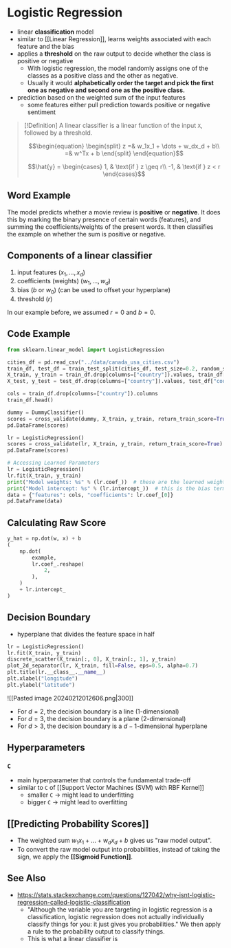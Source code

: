 # Logistic Regression
- linear **classification** model
- similar to [[Linear Regression]], learns weights associated with each feature and the bias
- applies a **threshold** on the raw output to decide whether the class is positive or negative
	- With logistic regression, the model randomly assigns one of the classes as a positive class and the other as negative. 
    - Usually it would **alphabetically order the target and pick the first one as negative and second one as the positive class.**
- prediction based on the weighted sum of the input features
	- some features either pull prediction towards positive or negative sentiment

> [!Definition]
> A linear classifier is a linear function of the input `X`, followed by a threshold. 
>
> $$\begin{equation}
> \begin{split}
> z =& w_1x_1 + \dots + w_dx_d + b\\
> =& w^Tx + b
> \end{split}
> \end{equation}$$
>
> $$\hat{y} = \begin{cases}
> 	1, & \text{if } z \geq r\\
>    -1, & \text{if } z < r 
>    \end{cases}$$
## Word Example
The model predicts whether a movie review is **positive** or **negative**. It does this by marking the binary presence of certain words (features), and summing the coefficients/weights of the present words. It then classifies the example on whether the sum is positive or negative.
## Components of a linear classifier
1. input features ($x_1, \dots, x_d$)
2. coefficients (weights) ($w_1, \dots, w_d$)
3. bias ($b$ or $w_0$) (can be used to offset your hyperplane)
4. threshold ($r$)

In our example before, we assumed $r=0$ and $b=0$.

## Code Example
```python
from sklearn.linear_model import LogisticRegression

cities_df = pd.read_csv("../data/canada_usa_cities.csv")
train_df, test_df = train_test_split(cities_df, test_size=0.2, random_state=123)
X_train, y_train = train_df.drop(columns=["country"]).values, train_df["country"].values
X_test, y_test = test_df.drop(columns=["country"]).values, test_df["country"].values

cols = train_df.drop(columns=["country"]).columns
train_df.head()

dummy = DummyClassifier()
scores = cross_validate(dummy, X_train, y_train, return_train_score=True)
pd.DataFrame(scores)

lr = LogisticRegression()
scores = cross_validate(lr, X_train, y_train, return_train_score=True)
pd.DataFrame(scores)

# Accessing Learned Parameters
lr = LogisticRegression()
lr.fit(X_train, y_train)
print("Model weights: %s" % (lr.coef_))  # these are the learned weights
print("Model intercept: %s" % (lr.intercept_))  # this is the bias term
data = {"features": cols, "coefficients": lr.coef_[0]}
pd.DataFrame(data)
```
## Calculating Raw Score
```python
y_hat = np.dot(w, x) + b
(
    np.dot(
        example,
        lr.coef_.reshape(
            2,
        ),
    )
    + lr.intercept_
)
```
## Decision Boundary
- hyperplane that divides the feature space in half
```python
lr = LogisticRegression()
lr.fit(X_train, y_train)
discrete_scatter(X_train[:, 0], X_train[:, 1], y_train)
plot_2d_separator(lr, X_train, fill=False, eps=0.5, alpha=0.7)
plt.title(lr.__class__.__name__)
plt.xlabel("longitude")
plt.ylabel("latitude")
```
![[Pasted image 20240212012606.png|300]]
- For $d=2$, the decision boundary is a line (1-dimensional)
- For $d=3$, the decision boundary is a plane (2-dimensional)
- For $d\gt 3$, the decision boundary is a $d-1$-dimensional hyperplane
## Hyperparameters
### `C`
- main hyperparameter that controls the fundamental trade-off
- similar to `C` of [[Support Vector Machines (SVM) with RBF Kernel]]
	- smaller `C` -> might lead to underfitting
	- bigger `C` -> might lead to overfitting
## [[Predicting Probability Scores]]
- The weighted sum $w_1x_1 + \dots + w_dx_d + b$ gives us "raw model output".
- To convert the raw model output into probabilities, instead of taking the sign, we apply the **[[Sigmoid Function]]**.
## See Also
- https://stats.stackexchange.com/questions/127042/why-isnt-logistic-regression-called-logistic-classification
	- "Although the variable you are targeting in logistic regression is a classification, logistic regression does not actually individually classify things for you: it just gives you probabilities." We then apply a rule to the probability output to classify things.
	- This is what a linear classifier is